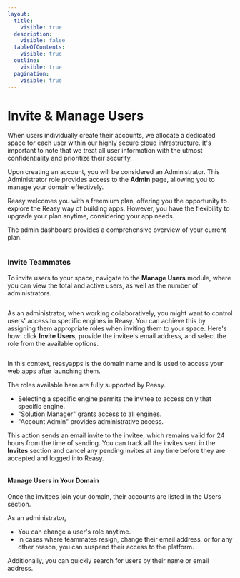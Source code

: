 ```yaml
---
layout:
  title:
    visible: true
  description:
    visible: false
  tableOfContents:
    visible: true
  outline:
    visible: true
  pagination:
    visible: true
---
```


# Invite & Manage Users

When users individually create their accounts, we allocate a dedicated space for each user within our highly secure cloud infrastructure. It's important to note that we treat all user information with the utmost confidentiality and prioritize their security.

Upon creating an account, you will be considered an Administrator. This Administrator role provides access to the **Admin** page, allowing you to manage your domain effectively.

Reasy welcomes you with a freemium plan, offering you the opportunity to explore the Reasy way of building apps. However, you have the flexibility to upgrade your plan anytime, considering your app needs.

The admin dashboard provides a comprehensive overview of your current plan.

<div align="left">

<figure><img src="../.gitbook/assets/Admin Dashboard.png" alt=""><figcaption></figcaption></figure>

</div>

### Invite Teammates

To invite users to your space, navigate to the **Manage Users** module, where you can view the total and active users, as well as the number of administrators.

<div align="left">

<figure><img src="../.gitbook/assets/Manage Users - Admin.png" alt=""><figcaption></figcaption></figure>

</div>

As an administrator, when working collaboratively, you might want to control users' access to specific engines in Reasy. You can achieve this by assigning them appropriate roles when inviting them to your space. Here's how: click **Invite Users**, provide the invitee's email address, and select the role from the available options.

<div align="left">

<figure><img src="../.gitbook/assets/Invite users.png" alt=""><figcaption></figcaption></figure>

</div>

In this context, reasyapps is the domain name and is used to access your web apps after launching them.

The roles available here are fully supported by Reasy.

* Selecting a specific engine permits the invitee to access only that specific engine.
* "Solution Manager" grants access to all engines.
* "Account Admin" provides administrative access.

This action sends an email invite to the invitee, which remains valid for 24 hours from the time of sending. You can track all the invites sent in the **Invites** section and cancel any pending invites at any time before they are accepted and logged into Reasy.

<div align="left">

<figure><img src="../.gitbook/assets/Invites List.png" alt=""><figcaption></figcaption></figure>

</div>

#### Manage Users in Your Domain

Once the invitees join your domain, their accounts are listed in the Users section.

As an administrator,

* You can change a user's role anytime.
* In cases where teammates resign, change their email address, or for any other reason, you can suspend their access to the platform.

Additionally, you can quickly search for users by their name or email address.
